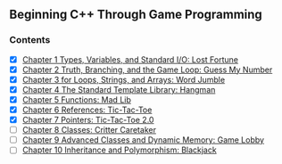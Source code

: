 ##  Beginning C++ Through Game Programming

### Contents

- [x] [Chapter 1 Types, Variables, and Standard I/O: Lost Fortune](chapter_01)
- [x] [Chapter 2 Truth, Branching, and the Game Loop: Guess My Number](chapter_02)
- [x] [Chapter 3 for Loops, Strings, and Arrays: Word Jumble](chapter_03)
- [x] [Chapter 4 The Standard Template Library: Hangman](chapter_04)
- [x] [Chapter 5 Functions: Mad Lib](chapter_05)
- [x] [Chapter 6 References: Tic-Tac-Toe](chapter_06)
- [x] [Chapter 7 Pointers: Tic-Tac-Toe 2.0](chapter_07)
- [ ] [Chapter 8 Classes: Critter Caretaker](chapter_08)
- [ ] [Chapter 9 Advanced Classes and Dynamic Memory: Game Lobby](chapter_09)
- [ ] [Chapter 10 Inheritance and Polymorphism: Blackjack](chapter_10)